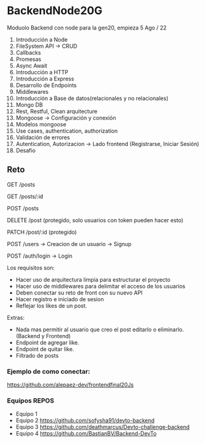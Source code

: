 # BackendNode20G
Moduolo Backend con node para la gen20, empieza 5 Ago / 22

1. Introducción a Node
2. FileSystem API -> CRUD
3. Callbacks
4. Promesas
5. Async Await
6. Introducción a HTTP
7. Introducción a Express
8. Desarrollo de Endpoints
9. Middlewares
10. Introducción a Base de datos(relacionales y no relacionales)
11. Mongo DB
12. Rest, Restful, Clean arquitecture
13. Mongoose -> Configuración y conexión
14. Modelos mongoose
15. Use cases, authentication, authorization
16. Validación de errores
17. Autentication, Autorizacion -> Lado frontend (Registrarse, Iniciar Sesión)
18. Desafio


## Reto
GET /posts

GET /posts/:id

POST /posts

DELETE /post (protegido, solo usuarios con token pueden hacer esto)

PATCH /post/:id (protegido)

POST /users -> Creacion de un usuario -> Signup

POST /auth/login -> Login

Los requisitos son:
- Hacer uso de arquitectura limpia para estructurar el proyecto
- Hacer uso de middlewares para delimitar el acceso de los usuarios
- Deben conectar su reto de front con su nuevo API
- Hacer registro e iniciado de sesion
- Reflejar los likes de un post.

Extras:
- Nada mas permitir al usuario que creo el post editarlo o eliminarlo. (Backend y Frontend)
- Endpoint de agregar like.
- Endpoint de quitar like.
- Filtrado de posts

### Ejemplo de como conectar: 
https://github.com/alepaez-dev/frontendfinal20Js

### Equipos REPOS
- Equipo 1
- Equipo 2 
https://github.com/sofysha91/devto-backend
- Equipo 3
https://github.com/deathmarcus/Devto-challenge-backend
- Equipo 4
https://github.com/BastianBV/Backend-DevTo

